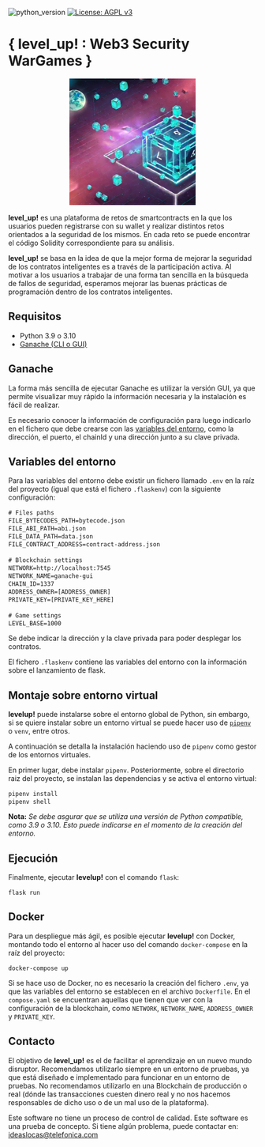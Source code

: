 ![ [python_version](https://img.shields.io/badge/python-3.9%20%7C%203.10-blue) ](https://img.shields.io/badge/python-3.9%20%7C%203.10-blue)
[![License: AGPL v3](https://img.shields.io/badge/License-AGPL%20v3-blue.svg)](https://www.gnu.org/licenses/agpl-3.0)

# { level_up! : Web3 Security WarGames }

<p align="center">
  <img src="./static/img/blockchain.jpeg" alt="image" width="256"/>
</p>


**level_up!** es una plataforma de retos de smartcontracts en la que los usuarios pueden registrarse con su wallet y realizar distintos retos orientados a la seguridad de los mismos. En cada reto se puede encontrar el código Solidity correspondiente para su análisis.

**level_up!** se basa en la idea de que la mejor forma de mejorar la seguridad de los contratos inteligentes es a través de la participación activa. Al motivar a los usuarios a trabajar de una forma tan sencilla en la búsqueda de fallos de seguridad, esperamos mejorar las buenas prácticas de programación dentro de los contratos inteligentes.

## Requisitos
- Python 3.9 o 3.10
- [Ganache (CLI o GUI)](https://trufflesuite.com/ganache/)

## Ganache
La forma más sencilla de ejecutar Ganache es utilizar la versión GUI, ya que permite visualizar muy rápido la información necesaria y la instalación es fácil de realizar.

Es necesario conocer la información de configuración para luego indicarlo en el fichero que debe crearse con las [variables del entorno](#variables-del-entorno), como la dirección, el puerto, el chainId y una dirección junto a su clave privada.

## Variables del entorno

Para las variables del entorno debe existir un fichero llamado `.env` en la raíz del proyecto (igual que está el fichero `.flaskenv`) con la siguiente configuración:

```
# Files paths
FILE_BYTECODES_PATH=bytecode.json
FILE_ABI_PATH=abi.json
FILE_DATA_PATH=data.json
FILE_CONTRACT_ADDRESS=contract-address.json

# Blockchain settings
NETWORK=http://localhost:7545
NETWORK_NAME=ganache-gui
CHAIN_ID=1337
ADDRESS_OWNER=[ADDRESS_OWNER]
PRIVATE_KEY=[PRIVATE_KEY_HERE]

# Game settings
LEVEL_BASE=1000
```

Se debe indicar la dirección y la clave privada para poder desplegar los contratos.

El fichero `.flaskenv` contiene las variables del entorno con la información sobre el lanzamiento de flask.

## Montaje sobre entorno virtual

**levelup!** puede instalarse sobre el entorno global de Python, sin embargo, si se quiere instalar sobre un entorno virtual se puede hacer uso de [`pipenv`](https://pipenv-es.readthedocs.io/es/latest/) o `venv`, entre otros.

A continuación se detalla la instalación haciendo uso de `pipenv` como gestor de los entornos virtuales.

En primer lugar, debe instalar `pipenv`. Posteriormente, sobre el directorio raiz del proyecto, se instalan las dependencias y se activa el entorno virtual:
```
pipenv install
pipenv shell
```

**Nota:** *Se debe asgurar que se utiliza una versión de Python compatible, como 3.9 o 3.10. Esto puede indicarse en el momento de la creación del entorno.*

## Ejecución

Finalmente, ejecutar **levelup!** con el comando `flask`:
```
flask run
```

## Docker

Para un despliegue más ágil, es posible ejecutar **levelup!** con Docker, montando todo el entorno al hacer uso del comando `docker-compose` en la raíz del proyecto:
```
docker-compose up
```
Si se hace uso de Docker, no es necesario la creación del fichero `.env`, ya que las variables del entorno se establecen en el archivo `Dockerfile`. En el `compose.yaml` se encuentran aquellas que tienen que ver con la configuración de la blockchain, como `NETWORK`, `NETWORK_NAME`, `ADDRESS_OWNER` y `PRIVATE_KEY`.

## Contacto

El objetivo de **level_up!** es el de facilitar el aprendizaje en un nuevo mundo disruptor. Recomendamos utilizarlo siempre en un entorno de pruebas, ya que está diseñado e implementado para funcionar en un entorno de pruebas. No recomendamos utilizarlo en una Blockchain de producción o real (dónde las transacciones cuesten dinero real y no nos hacemos responsables de dicho uso o de un mal uso de la plataforma).

Este software no tiene un proceso de control de calidad. Este software es una prueba de concepto. Si tiene algún problema, puede contactar en: ideaslocas@telefonica.com


